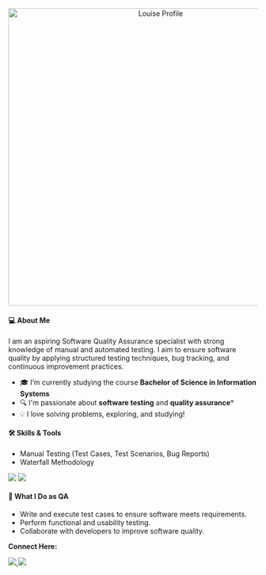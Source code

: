 
<h2 Hi, I'm Louise! <img src="https://media.giphy.com/media/mGcNjsfWAjY5AEZNw6/giphy.gif" width="50"></h2>
<p align="center"> <img src="https://github.com/louiseanne2/louiseanne2/blob/main/porpol.png?raw=true" alt="Louise Profile" width="600" /> </p> 
<h4 align="left">💻 About Me</h4>
<p>I am an aspiring Software Quality Assurance specialist with strong knowledge of manual and automated testing. I aim to ensure software quality by applying structured testing techniques, bug tracking, and continuous improvement practices.</p>
 

- 🎓 I’m currently studying the course **Bachelor of Science in Information Systems** 
- 🔍 I'm passionate about **software testing** and **quality assurance*** 
- 💡 I love solving problems, exploring, and studying!

<h4 align="left">🛠 Skills & Tools</h4>
<ul>
  <li>Manual Testing (Test Cases, Test Scenarios, Bug Reports)</li>
  <li>Waterfall Methodology</li>
</ul>
<p align="left">
<img src="https://img.shields.io/badge/Manual%20Testing-007ACC?style=for-the-badge&logo=testing-library&logoColor=white"/>
<img src="https://img.shields.io/badge/Waterfall%20Model-4CAF50?style=for-the-badge&logo=water&logoColor=white"/>

<h4 align="left">📌 What I Do as QA</h4>
<ul>
  <li>Write and execute test cases to ensure software meets requirements.</li>
  <li>Perform functional and usability testing.</li>
  <li>Collaborate with developers to improve software quality.</li>
</ul>

  
<p align="left"> 
<p><strong> Connect Here: </strong></p> <a href="https://www.facebook.com/profile.php?id=61553677047863" target="_blank"> 
  <img src="https://img.shields.io/badge/Facebook-B36AE2?style=for-the-badge&logo=facebook&logoColor=white"/> </a> 
  <a href="mailto:louiseannesuriobechayda@gmail.com" target="_blank"> <img src="https://img.shields.io/badge/Email-D14836?style=for-the-badge&logo=gmail&logoColor=white"/> </a> 
  </p> </p> <p align="left"> </p>
